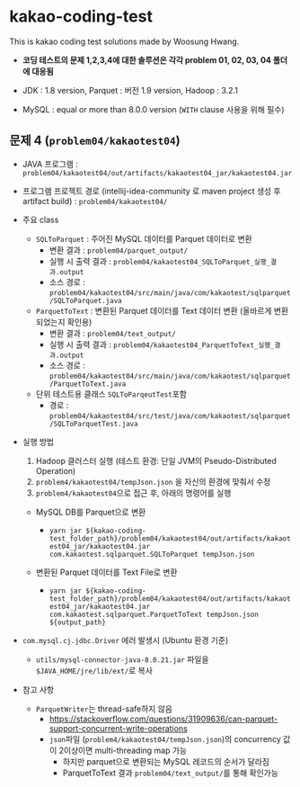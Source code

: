 # kakao-coding-test
This is kakao coding test solutions made by Woosung Hwang.

* **코딩 테스트의 문제 1,2,3,4에 대한 솔루션은 각각 problem 01, 02, 03, 04 폴더에 대응됨**

* JDK : 1.8 version, Parquet : 버전 1.9 version, Hadoop : 3.2.1
* MySQL : equal or more than 8.0.0 version (`WITH` clause 사용을 위해 필수)

## 문제 4 (`problem04/kakaotest04`)

* JAVA 프로그램 :  `problem04/kakaotest04/out/artifacts/kakaotest04_jar/kakaotest04.jar`

* 프로그램 프로젝트 경로 (intellij-idea-community 로 maven project 생성 후 artifact build)
  : `problem04/kakaotest04/`

* 주요 class 

  * `SQLToParquet` : 주어진 MySQL 데이터를 Parquet 데이터로 변환
    * 변환 결과 : `problem04/parquet_output/`
    * 실행 시 출력 결과 : `problem04/kakaotest04_SQLToParquet_실행_결과.output`
    * 소스 경로 : `problem04/kakaotest04/src/main/java/com/kakaotest/sqlparquet/SQLToParquet.java`
  * `ParquetToText` : 변환된 Parquet 데이터를 Text 데이터 변환 (올바르게 변환되었는지 확인용)
    * 변환 결과 : `problem04/text_output/`
    * 실행 시 출력 결과 : `problem04/kakaotest04_ParquetToText_실행_결과.output`
    * 소스 경로 : `problem04/kakaotest04/src/main/java/com/kakaotest/sqlparquet/ParquetToText.java`
  * 단위 테스트용 클래스 `SQLToParqeutTest`포함
    * 경로 : `problem04/kakaotest04/src/test/java/com/kakaotest/sqlparquet/SQLToParquetTest.java`

* 실행 방법

  1. Hadoop 클러스터 실행 (테스트 환경: 단일 JVM의 Pseudo-Distributed Operation)
  2. `problem4/kakaotest04/tempJson.json` 을 자신의 환경에 맞춰서 수정
  3. `problem4/kakaotest04`으로 접근 후, 아래의 명령어를 실행

  * MySQL DB를 Parquet으로 변환
    * `yarn jar ${kakao-coding-test_folder_path}/problem04/kakaotest04/out/artifacts/kakaotest04_jar/kakaotest04.jar com.kakaotest.sqlparquet.SQLToParquet tempJson.json`

  * 변환된 Parquet 데이터를 Text File로 변환
    * `yarn jar ${kakao-coding-test_folder_path}/problem04/kakaotest04/out/artifacts/kakaotest04_jar/kakaotest04.jar com.kakaotest.sqlparquet.ParquetToText tempJson.json ${output_path}`

* `com.mysql.cj.jdbc.Driver` 에러 발생시 (Ubuntu 환경 기준)

  * `utils/mysql-connector-java-8.0.21.jar` 파일을 `$JAVA_HOME/jre/lib/ext/`로 복사

* 참고 사항

  * `ParquetWriter`는 thread-safe하지 않음
    * https://stackoverflow.com/questions/31909636/can-parquet-support-concurrent-write-operations
    * `json`파일 (`problem4/kakaotest04/tempJson.json`)의 concurrency 값이 2이상이면 multi-threading map 가능
      * 하지만 parquet으로 변환되는 MySQL 레코드의 순서가 달라짐
      * ParquetToText 결과 `problem04/text_output/`를 통해 확인가능

  